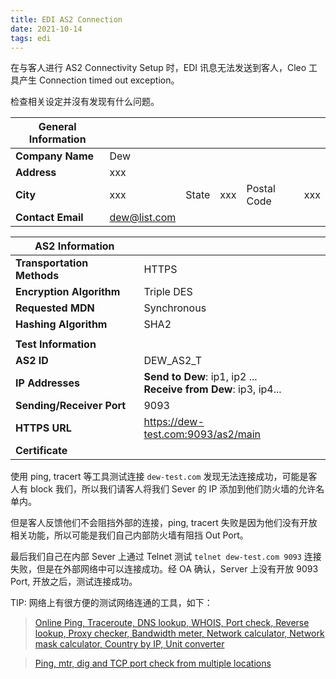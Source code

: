 ```yaml
---
title: EDI AS2 Connection
date: 2021-10-14
tags: edi
---
```


在与客人进行 AS2 Connectivity Setup 时，EDI 讯息无法发送到客人，Cleo 工具产生 Connection timed out exception。

检查相关设定并沒有发现有什么问题。

| **General Information** |              |       |      |             |      |
| ----------------------- | ------------ | ----- | ---- | ----------- | ---- |
| **Company Name**        | Dew          |       |      |             |      |
| **Address**             | xxx          |       |      |             |      |
| **City**                | xxx          | State | xxx  | Postal Code | xxx  |
| **Contact Email**       | dew@list.com |       |      |             |      |


| **AS2 Information**        |                                                              |
| -------------------------- | ------------------------------------------------------------ |
| **Transportation Methods** | HTTPS                                                        |
| **Encryption Algorithm**   | Triple DES                                                   |
| **Requested MDN**          | Synchronous                                                  |
| **Hashing Algorithm**      | SHA2                                                         |
|                            |                                                              |
| **Test Information**       |                                                              |
| **AS2 ID**                 | DEW_AS2_T                                                    |
| **IP Addresses**           | **Send to Dew**:  ip1, ip2 ...<br />**Receive from Dew**: ip3, ip4... |
| **Sending/Receiver Port**  | 9093                                                         |
| **HTTPS URL**              | https://dew-test.com:9093/as2/main                           |
| **Certificate**            |                                                              |



使用 ping, tracert 等工具测试连接 `dew-test.com` 发现无法连接成功，可能是客人有 block 我们，所以我们请客人将我们 Sever 的 IP 添加到他们防火墙的允许名单内。

但是客人反馈他们不会阻挡外部的连接，ping, tracert 失败是因为他们没有开放相关功能，所以可能是我们自己内部防火墙有阻挡 Out Port。

最后我们自己在内部 Sever 上通过 Telnet 测试 `telnet dew-test.com 9093` 连接失败，但是在外部网络中可以连接成功。经 OA 确认，Server 上没有开放 9093 Port, 开放之后，测试连接成功。

TIP: 网络上有很方便的测试网络连通的工具，如下：

> [Online Ping, Traceroute, DNS lookup, WHOIS, Port check, Reverse lookup, Proxy checker, Bandwidth meter, Network calculator, Network mask calculator, Country by IP, Unit converter](https://ping.eu/)

> [Ping, mtr, dig and TCP port check from multiple locations](http://ping.pe/)

